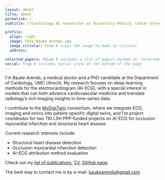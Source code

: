 ```yaml
---
layout: about
title: about
permalink: /
subtitle: \*Cardiology AI researcher at University Medical Center Utrecht\*

profile:
  align: right
  image: Foto_Bauke_Arends.jpg
  image_circular: true # crops the image to make it circular
  address:

selected_papers: false # includes a list of papers marked as "selected={true}"
social: true # includes social icons at the bottom of the page
---
```


I'm Bauke Arends, a medical doctor and a PhD candidate at the Department of Cardiology, UMC Utrecht. My research focuses on deep-learning methods for the electrocardiogram (AI-ECG), with a special interest in models that can both advance cardiovascular medicine and translate radiology’s rich imaging insights to time-series data. 

I contribute to the [MyDigiTwin](https://www.mydigitwin.nl) consortium, where we integrate ECG, imaging and omics into patient-specific digital twins, and I'm project coordinator for two TKI LSH PPP-funded projects on AI-ECG for occlusion myocardial infarction and structural heart disease.

Current research interests include:
- Structural heart disease detection
- Occlusion myocardial infarction detection
- AI-ECG attribution method evaluation

Check out my [list of publications](/publications), [CV](/cv), [GitHub page](https://github.com/BaukeArends).

The best way to contact me is by e-mail: [baukearends@gmail.com](mailto:baukearends@gmail.com)
